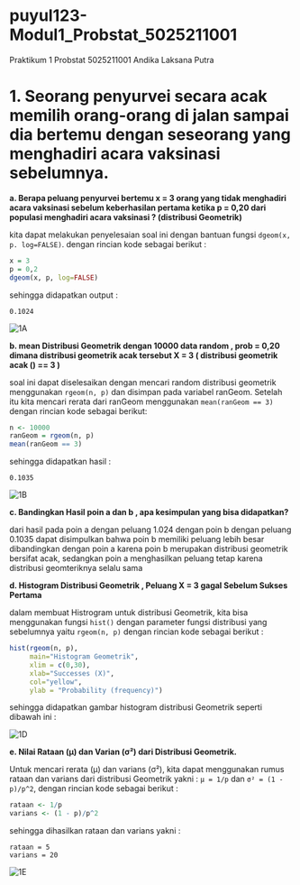# puyul123-Modul1_Probstat_5025211001
Praktikum 1 Probstat 5025211001 Andika Laksana Putra

# 1. Seorang penyurvei secara acak memilih orang-orang di jalan sampai dia bertemu dengan seseorang yang menghadiri acara vaksinasi sebelumnya.

**a. Berapa peluang penyurvei bertemu x = 3 orang yang tidak menghadiri acara vaksinasi  sebelum keberhasilan pertama ketika p = 0,20 dari populasi menghadiri acara vaksinasi ? (distribusi Geometrik)**

kita dapat melakukan penyelesaian soal ini dengan bantuan fungsi `dgeom(x, p. log=FALSE)`. dengan rincian kode sebagai berikut :
```R
x = 3
p = 0,2
dgeom(x, p, log=FALSE)
```
sehingga didapatkan output :
```
0.1024
``` 
![1A](https://user-images.githubusercontent.com/110555492/195040256-8fa403df-e131-4e1d-a305-0f061b557478.jpeg)

**b. mean Distribusi Geometrik dengan 10000 data random , prob = 0,20 dimana distribusi geometrik acak tersebut X = 3 ( distribusi geometrik acak () == 3 )**

soal ini dapat diselesaikan dengan mencari random distribusi geometrik menggunakan `rgeom(n, p)` dan disimpan pada variabel ranGeom. Setelah itu kita mencari rerata dari ranGeom menggunakan `mean(ranGeom == 3)` dengan rincian kode sebagai berikut:
```R
n <- 10000
ranGeom = rgeom(n, p)
mean(ranGeom == 3)
```
sehingga didapatkan hasil :
```
0.1035
```
![1B](https://user-images.githubusercontent.com/110555492/195076418-7efe3caa-165f-46b2-b84f-a1890caee516.jpeg)

**c. Bandingkan Hasil poin a dan b , apa kesimpulan yang bisa didapatkan?**

dari hasil pada poin a dengan peluang 1.024 dengan poin b dengan peluang 0.1035 dapat disimpulkan bahwa poin b memiliki peluang lebih besar dibandingkan dengan poin a karena poin b merupakan distribusi geometrik bersifat acak, sedangkan poin a menghasilkan peluang tetap karena distribusi geomteriknya selalu sama

**d. Histogram Distribusi Geometrik , Peluang X = 3 gagal Sebelum Sukses Pertama**

dalam membuat Histrogram untuk distribusi Geometrik, kita bisa menggunakan fungsi `hist()` dengan parameter fungsi distribusi yang sebelumnya yaitu `rgeom(n, p)` dengan rincian kode sebagai berikut :
```R
hist(rgeom(n, p),
     main="Histogram Geometrik",
     xlim = c(0,30),
     xlab="Successes (X)",
     col="yellow",
     ylab = "Probability (frequency)")
```
sehingga didapatkan gambar histogram distribusi Geometrik seperti dibawah ini :

![1D](https://user-images.githubusercontent.com/110555492/195081459-d35e94e8-b426-4f22-a807-f44ec3547c89.jpeg)

**e. Nilai Rataan (μ) dan Varian (σ²) dari Distribusi Geometrik.**

Untuk mencari rerata (μ) dan varians (σ²), kita dapat menggunakan rumus rataan dan varians dari distribusi Geometrik yakni :
`μ = 1/p` dan `σ² = (1 - p)/p^2`, dengan rincian kode sebagai berikut :
```R
rataan <- 1/p
varians <- (1 - p)/p^2
```
sehingga dihasilkan rataan dan varians yakni :
```
rataan = 5
varians = 20
```
![1E](https://user-images.githubusercontent.com/110555492/195088903-a67a1c5c-6bed-413c-945f-cfdb528fcc58.jpeg)

